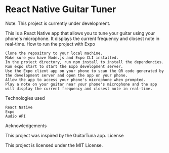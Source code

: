 # React Native Guitar Tuner

Note: This project is currently under development.

This is a React Native app that allows you to tune your guitar using your phone's microphone. It displays the current frequency and closest note in real-time.
How to run the project with Expo

    Clone the repository to your local machine.
    Make sure you have Node.js and Expo CLI installed.
    In the project directory, run npm install to install the dependencies.
    Run expo start to start the Expo development server.
    Use the Expo client app on your phone to scan the QR code generated by the development server and open the app on your phone.
    Allow the app to access your phone's microphone when prompted.
    Play a note on your guitar near your phone's microphone and the app will display the current frequency and closest note in real-time.

Technologies used

    React Native
    Expo
    Audio API

Acknowledgements

This project was inspired by the GuitarTuna app.
License

This project is licensed under the MIT License.
